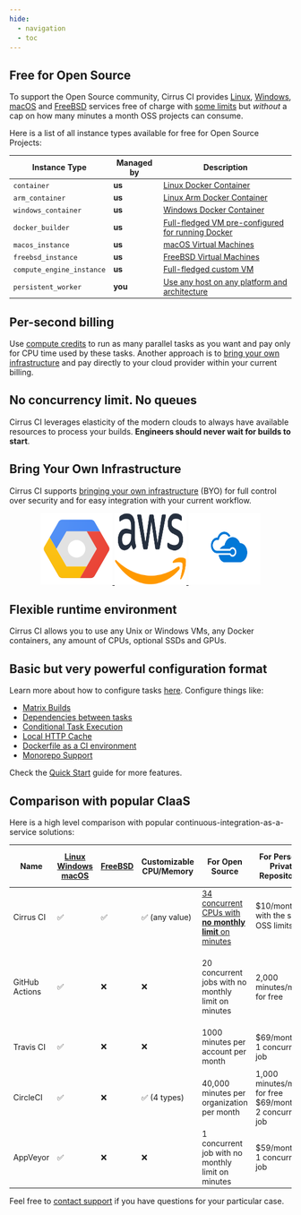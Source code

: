 ```yaml
---
hide:
  - navigation
  - toc
---
```

## Free for Open Source 

To support the Open Source community, Cirrus CI provides [Linux](guide/linux.md), [Windows](guide/windows.md), [macOS](guide/macOS.md) and [FreeBSD](guide/FreeBSD.md)
services free of charge with [some limits](faq.md#are-there-any-limits) but *without* a cap on how many minutes a month OSS projects can consume.

Here is a list of all instance types available for free for Open Source Projects:

| Instance Type             | Managed by | Description                                                         |
|---------------------------|------------|---------------------------------------------------------------------|
| `container`               | **us**     | [Linux Docker Container][container]                                 |
| `arm_container`           | **us**     | [Linux Arm Docker Container][container]                             |
| `windows_container`       | **us**     | [Windows Docker Container][windows_container]                       |
| `docker_builder`          | **us**     | [Full-fledged VM pre-configured for running Docker][docker_builder] |
| `macos_instance`          | **us**     | [macOS Virtual Machines][macos_instance]                            |
| `freebsd_instance`        | **us**     | [FreeBSD Virtual Machines][freebsd_instance]                        |
| `compute_engine_instance` | **us**     | [Full-fledged custom VM][compute_engine_instance]                   |
| `persistent_worker`       | **you**    | [Use any host on any platform and architecture][persistent_worker]  |

[container]: guide/linux.md
[windows_container]: guide/windows.md
[docker_builder]: guide/docker-builder-vm.md
[macos_instance]: guide/macOS.md
[freebsd_instance]: guide/FreeBSD.md
[compute_engine_instance]: guide/custom-vms.md
[persistent_worker]: guide/persistent-workers.md

## Per-second billing

Use [compute credits](pricing.md#compute-credits) to run as many parallel tasks as you want and pay only for CPU time
used by these tasks. Another approach is to [bring your own infrastructure](#bring-your-own-infrastructure) and pay directly to your cloud provider
within your current billing.

## No concurrency limit. No queues

Cirrus CI leverages elasticity of the modern clouds to always have available resources to process your builds.
**Engineers should never wait for builds to start**.

## Bring Your Own Infrastructure 

Cirrus CI supports [bringing your own infrastructure](guide/supported-computing-services.md) (BYO) for full control over security and for easy integration with
your current workflow.

<p align="center">
  <a href="/guide/supported-computing-services#google-cloud">
    <img style="width:128px;height:128px;" src="/assets/images/gcp/Google Cloud Platform.svg"/>
  </a>
  <a href="/guide/supported-computing-services#aws">
    <img style="width:128px;height:128px;" src="/assets/images/aws/AWS.svg"/>
  </a>
  <a href="/guide/supported-computing-services#azure">
    <img style="width:128px;height:128px;" src="/assets/images/azure/Microsoft Azure.svg"/>
  </a>
</p>

## Flexible runtime environment
 
Cirrus CI allows you to use any Unix or Windows VMs, any Docker containers, any amount of CPUs, optional SSDs and GPUs.

## Basic but very powerful configuration format 

Learn more about how to configure tasks [here](guide/writing-tasks.md).
Configure things like:

* [Matrix Builds](guide/writing-tasks.md#matrix-modification)
* [Dependencies between tasks](guide/writing-tasks.md#dependencies)
* [Conditional Task Execution](guide/writing-tasks.md#conditional-task-execution)
* [Local HTTP Cache](guide/writing-tasks.md#http-cache)
* [Dockerfile as a CI environment](guide/docker-builder-vm.md#dockerfile-as-a-ci-environment)
* [Monorepo Support](guide/writing-tasks.md#supported-functions)

Check the [Quick Start](guide/quick-start.md) guide for more features.

## Comparison with popular CIaaS

Here is a high level comparison with popular continuous-integration-as-a-service solutions:

**Name**        | **[Linux][1] [Windows][2] [macOS][3]** | **[FreeBSD][4]**   | **Customizable CPU/Memory**    | **For Open Source**                                          | **For Personal Private Repositories**                          | **For Organizational Private Repositories**
--------------- | -------------------------------------- | -------------------| ------------------------------ |--------------------------------------------------------------| -------------------------------------------------------------- | --------------------------------
Cirrus CI       | :white_check_mark:                     | :white_check_mark: | :white_check_mark: (any value) | [34 concurrent CPUs with **no monthly limit** on minutes][5] | $10/month with the same OSS limits 👈                          | [Per-second usage with no parallel limit](#per-second-billing)<br>[Connect your cloud](#bring-your-own-infrastructure) for $10/month/seat
GitHub Actions  | :white_check_mark:                     | :x:                | :x:                            | 20 concurrent jobs with no monthly limit on minutes          | 2,000 minutes/month for free                                   | Per-minute usage with no parallel limit<br>Host and manage additional runners at no additional cost
Travis CI       | :white_check_mark:                     | :x:                | :x:                            | 1000 minutes per account per month                           | $69/month for 1 concurrent job                                 | $49/month per additional concurrency job
CircleCI        | :white_check_mark:                     | :x:                | :white_check_mark: (4 types)   | 40,000 minutes per organization per month                    | 1,000 minutes/month for free<br>$69/month for 2 concurrent job | $15/month/user + per-minute usage with up to 80 parallel jobs
AppVeyor        | :white_check_mark:                     | :x:                | :x:                            | 1 concurrent job with no monthly limit on minutes            | $59/month for 1 concurrent job                                 | $50/month per additional concurrency job

[1]: guide/linux.md
[2]: guide/windows.md
[3]: guide/macOS.md
[4]: guide/FreeBSD.md
[5]: faq.md#are-there-any-limits

Feel free to [contact support](mailto:support@cirruslabs.org) if you have questions for your particular case.
